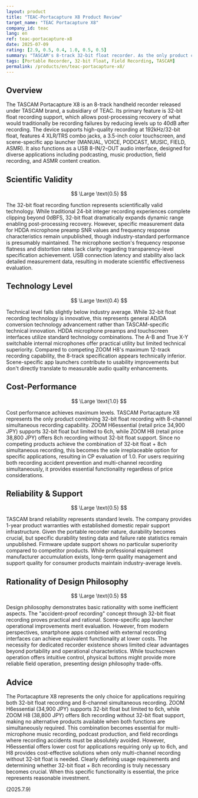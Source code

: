 ```yaml
---
layout: product
title: "TEAC-Portacapture X8 Product Review"
target_name: "TEAC Portacapture X8"
company_id: teac
lang: en
ref: teac-portacapture-x8
date: 2025-07-09
rating: [2.9, 0.5, 0.4, 1.0, 0.5, 0.5]
summary: "TASCAM's 8-track 32-bit float recorder. As the only product combining 32-bit float + 8ch simultaneous recording, provides irreplaceable functionality achieving CP value 1.0."
tags: [Portable Recorder, 32-bit Float, Field Recording, TASCAM]
permalink: /products/en/teac-portacapture-x8/
---
```


## Overview

The TASCAM Portacapture X8 is an 8-track handheld recorder released under TASCAM brand, a subsidiary of TEAC. Its primary feature is 32-bit float recording support, which allows post-processing recovery of what would traditionally be recording failures by reducing levels up to 40dB after recording. The device supports high-quality recording at 192kHz/32-bit float, features 4 XLR/TRS combo jacks, a 3.5-inch color touchscreen, and scene-specific app launcher (MANUAL, VOICE, PODCAST, MUSIC, FIELD, ASMR). It also functions as a USB 8-IN/2-OUT audio interface, designed for diverse applications including podcasting, music production, field recording, and ASMR content creation.

## Scientific Validity

$$ \Large \text{0.5} $$

The 32-bit float recording function represents scientifically valid technology. While traditional 24-bit integer recording experiences complete clipping beyond 0dBFS, 32-bit float dramatically expands dynamic range enabling post-processing recovery. However, specific measurement data for HDDA microphone preamp SNR values and frequency response characteristics remain unpublished, though industry-standard performance is presumably maintained. The microphone section's frequency response flatness and distortion rates lack clarity regarding transparency-level specification achievement. USB connection latency and stability also lack detailed measurement data, resulting in moderate scientific effectiveness evaluation.

## Technology Level

$$ \Large \text{0.4} $$

Technical level falls slightly below industry average. While 32-bit float recording technology is innovative, this represents general AD/DA conversion technology advancement rather than TASCAM-specific technical innovation. HDDA microphone preamps and touchscreen interfaces utilize standard technology combinations. The A-B and True X-Y switchable internal microphones offer practical utility but limited technical superiority. Compared to competing ZOOM H8's maximum 12-track recording capability, the 8-track specification appears technically inferior. Scene-specific app launchers contribute to usability improvements but don't directly translate to measurable audio quality enhancements.

## Cost-Performance

$$ \Large \text{1.0} $$

Cost performance achieves maximum levels. TASCAM Portacapture X8 represents the only product combining 32-bit float recording with 8-channel simultaneous recording capability. ZOOM H6essential (retail price 34,900 JPY) supports 32-bit float but limited to 6ch, while ZOOM H8 (retail price 38,800 JPY) offers 8ch recording without 32-bit float support. Since no competing products achieve the combination of 32-bit float + 8ch simultaneous recording, this becomes the sole irreplaceable option for specific applications, resulting in CP evaluation of 1.0. For users requiring both recording accident prevention and multi-channel recording simultaneously, it provides essential functionality regardless of price considerations.

## Reliability & Support

$$ \Large \text{0.5} $$

TASCAM brand reliability represents standard levels. The company provides 1-year product warranties with established domestic repair support infrastructure. Given the portable recorder nature, durability becomes crucial, but specific durability testing data and failure rate statistics remain unpublished. Firmware update support shows no particular superiority compared to competitor products. While professional equipment manufacturer accumulation exists, long-term quality management and support quality for consumer products maintain industry-average levels.

## Rationality of Design Philosophy

$$ \Large \text{0.5} $$

Design philosophy demonstrates basic rationality with some inefficient aspects. The "accident-proof recording" concept through 32-bit float recording proves practical and rational. Scene-specific app launcher operational improvements merit evaluation. However, from modern perspectives, smartphone apps combined with external recording interfaces can achieve equivalent functionality at lower costs. The necessity for dedicated recorder existence shows limited clear advantages beyond portability and operational characteristics. While touchscreen operation offers intuitive control, physical buttons might provide more reliable field operation, presenting design philosophy trade-offs.

## Advice

The Portacapture X8 represents the only choice for applications requiring both 32-bit float recording and 8-channel simultaneous recording. ZOOM H6essential (34,900 JPY) supports 32-bit float but limited to 6ch, while ZOOM H8 (38,800 JPY) offers 8ch recording without 32-bit float support, making no alternative products available when both functions are simultaneously required. This combination becomes essential for multi-microphone music recording, podcast production, and field recordings where recording accidents must be absolutely avoided. However, H6essential offers lower cost for applications requiring only up to 6ch, and H8 provides cost-effective solutions when only multi-channel recording without 32-bit float is needed. Clearly defining usage requirements and determining whether 32-bit float + 8ch recording is truly necessary becomes crucial. When this specific functionality is essential, the price represents reasonable investment.

(2025.7.9)